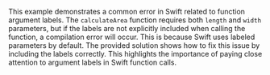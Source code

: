 This example demonstrates a common error in Swift related to function argument labels.  The `calculateArea` function requires both `length` and `width` parameters, but if the labels are not explicitly included when calling the function, a compilation error will occur. This is because Swift uses labeled parameters by default. The provided solution shows how to fix this issue by including the labels correctly.  This highlights the importance of paying close attention to argument labels in Swift function calls.